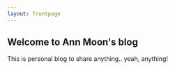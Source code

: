```yaml
---
layout: frontpage
---
```


## Welcome to Ann Moon's blog

This is personal blog to share anything.. yeah, anything!



